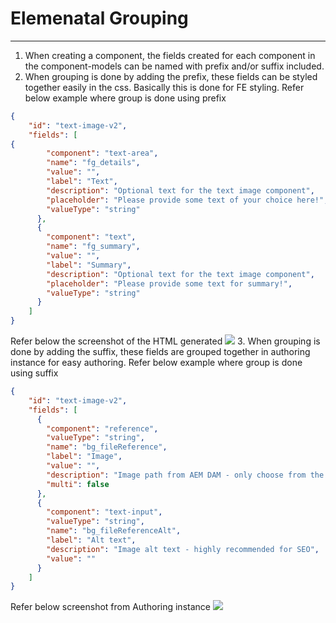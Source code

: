 # Elemenatal Grouping
***

1. When creating a component, the fields created for each component in the component-models can be named with prefix and/or suffix included.
2. When grouping is done by adding the prefix, these fields can be styled together easily in the css. Basically this is done for FE styling. 
Refer below example where group is done using prefix
```json
{
    "id": "text-image-v2",
    "fields": [
{
        "component": "text-area",
        "name": "fg_details",
        "value": "",
        "label": "Text",
        "description": "Optional text for the text image component",
        "placeholder": "Please provide some text of your choice here!",
        "valueType": "string"
      },
      {
        "component": "text",
        "name": "fg_summary",
        "value": "",
        "label": "Summary",
        "description": "Optional text for the text image component",
        "placeholder": "Please provide some text for summary!",
        "valueType": "string"
      }
    ]
}
```
Refer below the screenshot of the HTML generated
![](image.png)
3. When grouping is done by adding the suffix, these fields are grouped together in authoring instance for easy authoring.
Refer below example where group is done using suffix
```json
{
    "id": "text-image-v2",
    "fields": [
      {
        "component": "reference",
        "valueType": "string",
        "name": "bg_fileReference",
        "label": "Image",
        "value": "",
        "description": "Image path from AEM DAM - only choose from the dedicated asset folder",
        "multi": false
      },
      {
        "component": "text-input",
        "valueType": "string",
        "name": "bg_fileReferenceAlt",
        "label": "Alt text",
        "description": "Image alt text - highly recommended for SEO",
        "value": ""
      }
    ]
}
```
Refer below screenshot from Authoring instance
![](image-1.png)